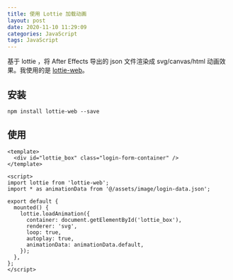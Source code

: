 ```yaml
---
title: 使用 Lottie 加载动画
layout: post
date: 2020-11-10 11:29:09
categories: JavaScript
tags: JavaScript
---
```


基于 lottie ，将 After Effects 导出的 json 文件渲染成 svg/canvas/html 动画效果。我使用的是 [lottie-web](https://github.com/airbnb/lottie-web)。

## 安装

`npm install lottie-web --save`

## 使用

```vue
<template>
  <div id="lottie_box" class="login-form-container" />
</template>

<script>
import lottie from 'lottie-web';
import * as animationData from '@/assets/image/login-data.json';

export default {
  mounted() {
    lottie.loadAnimation({
      container: document.getElementById('lottie_box'),
      renderer: 'svg',
      loop: true,
      autoplay: true,
      animationData: animationData.default,
    });
  },
};
</script>
```
